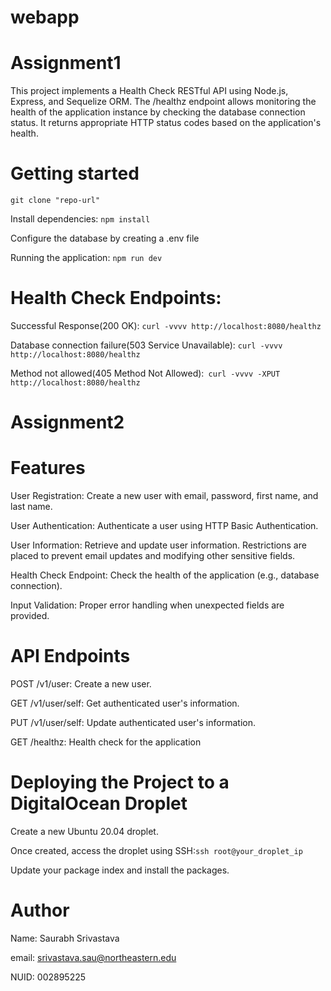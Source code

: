# webapp
# Assignment1

This project implements a Health Check RESTful API using Node.js, Express, and Sequelize ORM. The /healthz endpoint allows monitoring the health of the application instance by checking the database connection status. It returns appropriate HTTP status codes based on the application's health.

# Getting started

`git clone "repo-url"`

Install dependencies: `npm install`

Configure the database by creating a .env file

Running the application: `npm run dev`

# Health Check Endpoints:

Successful Response(200 OK): `curl -vvvv http://localhost:8080/healthz`

Database connection failure(503 Service Unavailable): `curl -vvvv http://localhost:8080/healthz`

Method not allowed(405 Method Not Allowed):` curl -vvvv -XPUT http://localhost:8080/healthz`


# Assignment2

# Features

User Registration: Create a new user with email, password, first name, and last name.

User Authentication: Authenticate a user using HTTP Basic Authentication.

User Information: Retrieve and update user information. Restrictions are placed to prevent email updates and modifying other sensitive fields.

Health Check Endpoint: Check the health of the application (e.g., database connection).

Input Validation: Proper error handling when unexpected fields are provided.

# API Endpoints

POST /v1/user: Create a new user.

GET /v1/user/self: Get authenticated user's information.

PUT /v1/user/self: Update authenticated user's information.

GET /healthz: Health check for the application


# Deploying the Project to a DigitalOcean Droplet

Create a new Ubuntu 20.04 droplet.

Once created, access the droplet using SSH:`ssh root@your_droplet_ip`

Update your package index and install the packages.




# Author

Name: Saurabh Srivastava

email: srivastava.sau@northeastern.edu

NUID: 002895225

